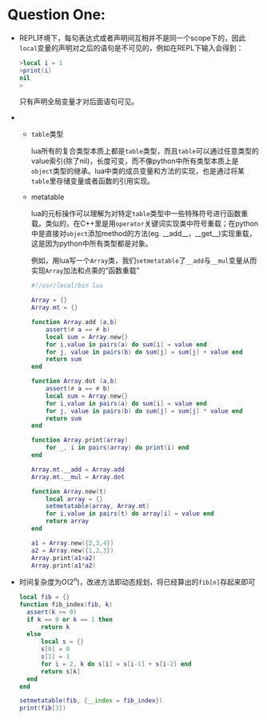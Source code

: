 # Question One:

* REPL环境下，每句表达式或者声明间互相并不是同一个scope下的，因此`local`变量的声明对之后的语句是不可见的，例如在REPL下输入会得到：

  ```lua
  >local i = 1
  >print(i)
  nil
  >
  ```

  只有声明全局变量才对后面语句可见。

* * `table`类型

    lua所有的复合类型本质上都是`table`类型，而且`table`可以通过任意类型的value索引(除了nil)，长度可变，而不像python中所有类型本质上是`object`类型的继承。lua中类的成员变量和方法的实现，也是通过将某`table`里存储变量或者函数的引用实现。

  * metatable

    lua的元标操作可以理解为对特定`table`类型中一些特殊符号进行函数重载。类似的，在C++里是用`operator`关键词实现类中符号重载；在python中是直接对`object`添加method的方法(eg. \_\_add__，\_\_get\_\_)实现重载，这是因为python中所有类型都是对象。

    例如，用lua写一个`Array`类，我们`setmetatable`了`__add`与`__mul`变量从而实现`Array`加法和点乘的“函数重载”

    ```lua
    #!/usr/local/bin lua

    Array = {}
    Array.mt = {}

    function Array.add (a,b)
    	assert(# a == # b)
    	local sum = Array.new{}
    	for i,value in pairs(a) do sum[i] = value end
    	for j, value in pairs(b) do sum[j] = sum[j] + value end
    	return sum
    end

    function Array.dot (a,b)
    	assert(# a == # b)
    	local sum = Array.new{}
    	for i,value in pairs(a) do sum[i] = value end
    	for j, value in pairs(b) do sum[j] = sum[j] * value end
    	return sum
    end

    function Array.print(array)
    	for _, i in pairs(array) do print(i) end
    end

    Array.mt.__add = Array.add
    Array.mt.__mul = Array.dot

    function Array.new(t)
    	local array = {}
    	setmetatable(array, Array.mt)
    	for i,value in pairs(t) do array[i] = value end
        return array
    end

    a1 = Array.new({2,3,4})
    a2 = Array.new({1,2,3})
    Array.print(a1+a2)
    Array.print(a1*a2)
    ```

* 时间复杂度为$O(2^n)$，改进方法即动态规划，将已经算出的`fib[n]`存起来即可

  ```lua
  local fib = {}
  function fib_index(fib, k)
  	assert(k >= 0)
  	if k == 0 or k == 1 then
  		return k
  	else
  		local s = {}
  		s[0] = 0
  		s[1] = 1
  		for i = 2, k do s[i] = s[i-1] + s[i-2] end
  		return s[k]
  	end
  end

  setmetatable(fib, {__index = fib_index})
  print(fib[3])
  ```

  ​